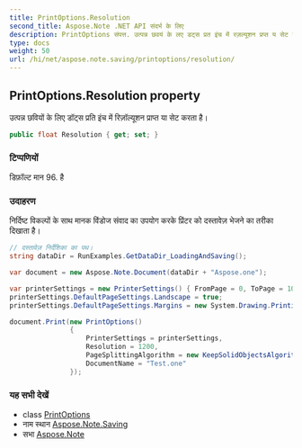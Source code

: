 ```yaml
---
title: PrintOptions.Resolution
second_title: Aspose.Note .NET API संदर्भ के लिए
description: PrintOptions संपत्त. उत्पन्न छवयं के लए डट्स प्रत इंच में रज़ल्यूशन प्रप्त य सेट करत है
type: docs
weight: 50
url: /hi/net/aspose.note.saving/printoptions/resolution/
---
```

## PrintOptions.Resolution property

उत्पन्न छवियों के लिए डॉट्स प्रति इंच में रिज़ॉल्यूशन प्राप्त या सेट करता है।

```csharp
public float Resolution { get; set; }
```

### टिप्पणियों

डिफ़ॉल्ट मान 96. है

### उदाहरण

निर्दिष्ट विकल्पों के साथ मानक विंडोज संवाद का उपयोग करके प्रिंटर को दस्तावेज़ भेजने का तरीका दिखाता है।

```csharp
// दस्तावेज़ निर्देशिका का पथ।
string dataDir = RunExamples.GetDataDir_LoadingAndSaving();

var document = new Aspose.Note.Document(dataDir + "Aspose.one");

var printerSettings = new PrinterSettings() { FromPage = 0, ToPage = 10 };
printerSettings.DefaultPageSettings.Landscape = true;
printerSettings.DefaultPageSettings.Margins = new System.Drawing.Printing.Margins(50, 50, 150, 50);

document.Print(new PrintOptions()
               {
                   PrinterSettings = printerSettings,
                   Resolution = 1200,
                   PageSplittingAlgorithm = new KeepSolidObjectsAlgorithm(),
                   DocumentName = "Test.one"
               });
```

### यह सभी देखें

* class [PrintOptions](../)
* नाम स्थान [Aspose.Note.Saving](../../printoptions/)
* सभा [Aspose.Note](../../../)



